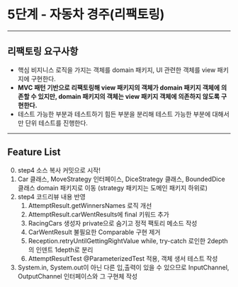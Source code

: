 # 5단계 - 자동차 경주(리팩토링)

---
## 리팩토링 요구사항
* 핵심 비지니스 로직을 가지는 객체를 domain 패키지, UI 관련한 객체를 view 패키지에 구현한다.
* **MVC 패턴 기반으로 리팩토링해 view 패키지의 객체가 domain 패키지 객체에 의존할 수 있지만, domain 패키지의 객체는 view 패키지 객체에 의존하지 않도록 구현한다.**
* 테스트 가능한 부분과 테스트하기 힘든 부분을 분리해 테스트 가능한 부분에 대해서만 단위 테스트를 진행한다.

---
## Feature List
0. step4 소스 복사 커밋으로 시작!
1. Car 클래스,  MoveStrategy 인터페이스, DiceStrategy 클래스, BoundedDice 클래스 domain 패키지로 이동 (strategy 패키지는 도메인 패키지 하위로)
2. step4 코드리뷰 내용 반영
    1. AttemptResult.getWinnersNames 로직 개선
    2. AttemptResult.carWentResults에 final 키워드 추가
    3. RacingCars 생성자 private으로 숨기고 정적 팩토리 메소드 작성
    3. CarWentResult 불필요한 Comparable 구현 제거
    4. Reception.retryUntilGettingRightValue while, try-catch 로인한 2depth의 인덴트 1depth로 분리
    5. AttemptResultTest @ParameterizedTest 적용, 객체 생서 테스트 작성
3. System.in, System.out이 아닌 다른 입,출력이 있을 수 있으므로 InputChannel, OutputChannel 인터페이스와 그 구현체 작성